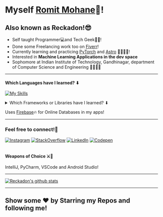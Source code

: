# Myself <a href='https://github.com/Reckadon'>Romit Mohane</a>👋!
## Also known as Reckadon!😎

- Self taught Programmer💻and Tech Geek👨‍💻! 
- Done some Freelancing work too on <a target="blank" href='https://www.fiverr.com/reckadon?public_mode=true'>Fiverr</a>!
- Currently learning and practicing [PyTorch](https://pytorch.org/) and [Astro](https://astro.build/) 🚀🤖👨‍💻!
- Interested in **Machine Learning Applications in the dev space**
- Sophomore at Indian Institute of Technology, Gandhinagar, department of Computer Science and Engineering 👨‍💻👨‍🎓

---
####  Which Languages have I learned? ⬇
[![My Skills](https://skillicons.dev/icons?i=java,js,ts,python,dart,cpp,c,cs,html,css)]()


  <details >
  <summary>Which Frameworks or Libraries have I learned? ⬇</summary>
<ul>
  <li><a href="https://react.dev/">ReactJS</a></li>
  <li><a href="https://expressjs.com/">ExpressJS</a></li>
  <li><a href="https://flask.palletsprojects.com/en/3.0.x/">Flask</a></li>
  <li><a href="https://socket.io/">Socket.io</a></li>
  <li><a href="https://pandas.pydata.org/">Pandas</a></li>
  <li><a href="https://scikit-learn.org/stable/">scikit-Learn</a></li>
  <li><a href="https://numpy.org">NumPy</a></li>
  <li><a href="https://openjfx.io/">JavaFX</a></li>
  <li><a href="https://flutter.dev/">Flutter</a></li>
  <li><a href="https://developer.android.com/">Android Native</a></li>
  <li><a href="https://www.chartjs.org/">Chart.js</a></li>
  <li><a href="https://unity.com/">Unity (A Game Engine)</a></li>
</ul></details>

Uses <a target="_blank" href='https://firebase.google.com/'>Firebase</a>🔥 for Online Databases in my apps!<hr/>
### Feel free to connect!💃
[![Instagram](https://skillicons.dev/icons?i=instagram)](https://www.instagram.com/its_romit.m/)
[![StackOverflow](https://skillicons.dev/icons?i=stackoverflow)](https://stackoverflow.com/users/14729894/romit-mohane)
[![LinkedIn](https://skillicons.dev/icons?i=linkedin)](https://www.linkedin.com/in/romit-mohane/)
[![Codepen](https://skillicons.dev/icons?i=codepen)](https://codepen.io/reckadon)
<br/>
<br>
<h4>Weapons of Choice ⚔🏹</h4>
IntelliJ, PyCharm, VSCode and Android Studio!
<hr>

[![Reckadon's github stats](https://github-readme-stats.vercel.app/api?username=Reckadon&theme=dark)](https://github.com/anuraghazra/github-readme-stats)


<hr/>
<h2>Show some ❤ by Starring my Repos and following me!<h2/>
